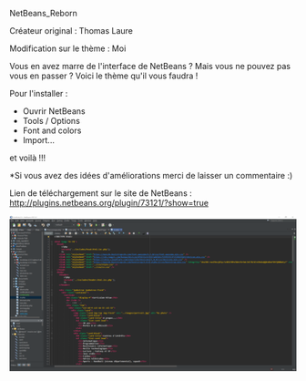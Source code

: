 NetBeans_Reborn

Créateur original : Thomas Laure 

Modification sur le thème : Moi 

Vous en avez marre de l'interface de NetBeans ? Mais vous ne pouvez pas vous en passer ? Voici le thème qu'il vous faudra !

Pour l'installer :

- Ouvrir NetBeans
- Tools / Options
- Font and colors
- Import...

et voilà !!!

*Si vous avez des idées d'améliorations merci de laisser un commentaire :) 

Lien de téléchargement sur le site de NetBeans : http://plugins.netbeans.org/plugin/73121/?show=true

![Screenshot](fullsize.PNG)
